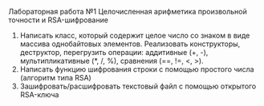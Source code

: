 Лабораторная работа №1
Целочисленная арифметика произвольной точности и RSA-шифрование
1. Написать класс, который содержит целое число со знаком в виде массива однобайтовых элементов.
    Реализовать конструкторы, деструктор, перегрузить операции:
    аддитивные (+, -), мультипликативные (*, /, %), сравнения (==, !=, <, >).
2. Написать функцию шифрования строки с помощью простого числа (алгоритм типа RSA)
3. Зашифровать/расшифровать текстовый файл с помощью открытого RSA-ключа

